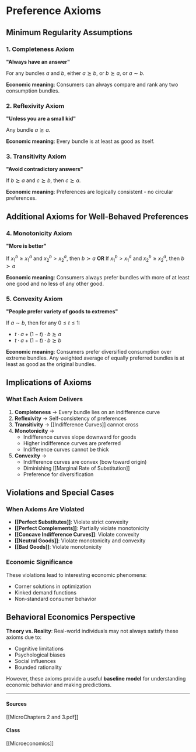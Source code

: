 # Preference Axioms

## Minimum Regularity Assumptions

### 1. Completeness Axiom
**"Always have an answer"**

For any bundles $a$ and $b$, either $a \succsim b$, or $b \succsim a$, or $a \sim b$.

**Economic meaning**: Consumers can always compare and rank any two consumption bundles.

### 2. Reflexivity Axiom  
**"Unless you are a small kid"**

Any bundle $a \succsim a$.

**Economic meaning**: Every bundle is at least as good as itself.

### 3. Transitivity Axiom
**"Avoid contradictory answers"**

If $b \succsim a$ and $c \succsim b$, then $c \succsim a$.

**Economic meaning**: Preferences are logically consistent - no circular preferences.

## Additional Axioms for Well-Behaved Preferences

### 4. Monotonicity Axiom
**"More is better"**

If $x_1^b \geq x_1^a$ and $x_2^b > x_2^a$, then $b \succ a$
**OR**
If $x_1^b > x_1^a$ and $x_2^b \geq x_2^a$, then $b \succ a$

**Economic meaning**: Consumers always prefer bundles with more of at least one good and no less of any other good.

### 5. Convexity Axiom
**"People prefer variety of goods to extremes"**

If $a \sim b$, then for any $0 \leq t \leq 1$:
- $t \cdot a + (1-t) \cdot b \succsim a$
- $t \cdot a + (1-t) \cdot b \succsim b$

**Economic meaning**: Consumers prefer diversified consumption over extreme bundles. Any weighted average of equally preferred bundles is at least as good as the original bundles.

## Implications of Axioms

### What Each Axiom Delivers

1. **Completeness** → Every bundle lies on an indifference curve
2. **Reflexivity** → Self-consistency of preferences  
3. **Transitivity** → [[Indifference Curves]] cannot cross
4. **Monotonicity** → 
   - Indifference curves slope downward for goods
   - Higher indifference curves are preferred
   - Indifference curves cannot be thick
5. **Convexity** → 
   - Indifference curves are convex (bow toward origin)
   - Diminishing [[Marginal Rate of Substitution]]
   - Preference for diversification

## Violations and Special Cases

### When Axioms Are Violated
- **[[Perfect Substitutes]]**: Violate strict convexity
- **[[Perfect Complements]]**: Partially violate monotonicity  
- **[[Concave Indifference Curves]]**: Violate convexity
- **[[Neutral Goods]]**: Violate monotonicity and convexity
- **[[Bad Goods]]**: Violate monotonicity

### Economic Significance
These violations lead to interesting economic phenomena:
- Corner solutions in optimization
- Kinked demand functions  
- Non-standard consumer behavior

## Behavioral Economics Perspective
**Theory vs. Reality**: Real-world individuals may not always satisfy these axioms due to:
- Cognitive limitations
- Psychological biases  
- Social influences
- Bounded rationality

However, these axioms provide a useful **baseline model** for understanding economic behavior and making predictions.

---
#### Sources
[[MicroChapters 2 and 3.pdf]]
#### Class
[[Microeconomics]]